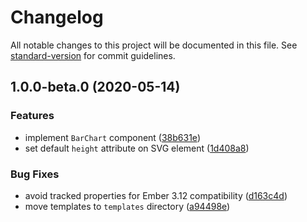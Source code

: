 # Changelog

All notable changes to this project will be documented in this file. See [standard-version](https://github.com/conventional-changelog/standard-version) for commit guidelines.

## 1.0.0-beta.0 (2020-05-14)

### Features

- implement `BarChart` component ([38b631e](https://github.com/movableink/ember-bar-chart/commit/38b631e2745e271280cfdd9c3f59db7f8d809dd4))
- set default `height` attribute on SVG element ([1d408a8](https://github.com/movableink/ember-bar-chart/commit/1d408a8f796904af552af8c5de16f78598a45d71))

### Bug Fixes

- avoid tracked properties for Ember 3.12 compatibility ([d163c4d](https://github.com/movableink/ember-bar-chart/commit/d163c4d65299029ea1baf4afa1545f9769a69b0a))
- move templates to `templates` directory ([a94498e](https://github.com/movableink/ember-bar-chart/commit/a94498e05dbef7aa3c3ba54bd3ff3bd93856a10a))
